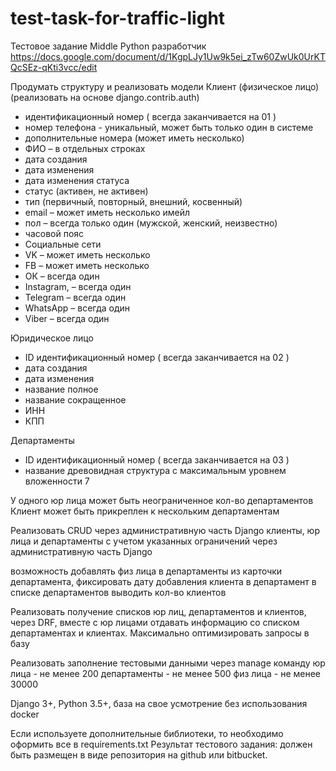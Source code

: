 # test-task-for-traffic-light
Тестовое задание Middle Python разработчик
 https://docs.google.com/document/d/1KgpLJy1Uw9k5ei_zTw60ZwUk0UrKTQcSEz-qKti3vcc/edit


Продумать структуру и реализовать модели
Клиент (физическое лицо) (реализовать на основе django.contrib.auth)
- идентификационный номер ( всегда заканчивается на 01 )
- номер телефона - уникальный, может быть только один в системе
- дополнительные номера (может иметь несколько)
- ФИО – в отдельных строках
- дата создания
- дата изменения
- дата изменения статуса
- статус (активен, не активен)
- тип (первичный, повторный, внешний, косвенный)
- email – может иметь несколько имейл
- пол – всегда только один (мужской, женский, неизвестно)
- часовой пояс 
- Социальные сети 
- VK – может иметь несколько
- FB – может иметь несколько
- ОК –  всегда один
- Instagram, – всегда один
- Telegram –  всегда один
- WhatsApp – всегда один
- Viber –  всегда один

 Юридическое лицо
- ID идентификационный номер ( всегда заканчивается на 02 )
- дата создания
- дата изменения
- название полное
- название сокращенное
- ИНН
- КПП

Департаменты
- ID идентификационный номер ( всегда заканчивается на 03 )
- название
 древовидная структура с максимальным уровнем вложенности 7

У одного юр лица может быть неограниченное кол-во департаментов
Клиент может быть прикреплен к нескольким департаментам

Реализовать CRUD через административную часть Django
клиенты, юр лица и департаменты с учетом указанных ограничений через административную часть Django

возможность добавлять физ лица в департаменты из карточки департамента, фиксировать дату добавления клиента в департамент
в списке департаментов выводить кол-во клиентов

Реализовать получение списков юр лиц, департаментов и клиентов, через DRF, вместе с юр лицами отдавать информацию со списком департаментах и клиентах. Максимально оптимизировать запросы в базу


Реализовать заполнение тестовыми данными
через manage команду
юр лица - не менее 200
департаменты - не менее 500
физ лица - не менее 30000

Django 3+, Python 3.5+, база на свое усмотрение
без использования docker

Если используете дополнительные библиотеки, то необходимо оформить все в requirements.txt
Результат тестового задания: должен быть размещен в виде репозитория на github или bitbucket.

